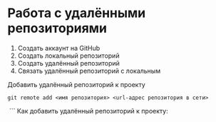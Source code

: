 # Работа с удалёнными репозиториями
1. Создать аккаунт на GitHub
2. Создать локальный репозиторий
3. Создать удалённый репозиторий
4. Связать удалённый репозиторий с локальным

Добавить удалённый репозиторий к проекту
```
git remote add <имя репозитория> <url-адрес репозитория в сети>
```
 ```
Как добавить удалённый репозиторий к проекту:
